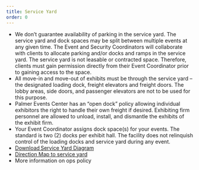 ```yaml
---
title: Service Yard
order: 0
---
```


- We don’t guarantee availability of parking in the service yard. The service yard and dock spaces may be split between multiple events at any given time. The Event and Security Coordinators will collaborate with clients to allocate parking and/or docks and ramps in the service yard. The service yard is not leasable or contracted space. Therefore, clients must gain permission directly from their Event Coordinator prior to gaining access to the space.
- All move-in and move-out of exhibits must be through the service yard – the designated loading dock, freight elevators and freight doors. The lobby areas, side doors, and passenger elevators are not to be used for this purpose.
- Palmer Events Center has an “open dock” policy allowing individual exhibitors the right to handle their own freight if desired. Exhibiting firm personnel are allowed to unload, install, and dismantle the exhibits of the exhibit firm.
- Your Event Coordinator assigns dock space(s) for your events. The standard is two (2) docks per exhibit hall. The facility does not relinquish control of the loading docks and service yard during any event.
- [Download Service Yard Diagram](https://s3.amazonaws.com/assets.palmereventscenter.com/2021/pec-service-yard-diagram-fnl.pdf)
- [Direction Map to service yard](https://s3.amazonaws.com/assets.palmereventscenter.com/2021/pec-map-directions-to-service-yard-fnl.pdf)
- More information on ops policy
